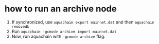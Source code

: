 # how to run an archive node

1. If synchronized, use `aquachain export mainnet.dat` and then `aquachain removedb`
2. Run `aquachain -gcmode archive import mainnet.dat`
3. Now, run aquachain with `-gcmode archive` flag.